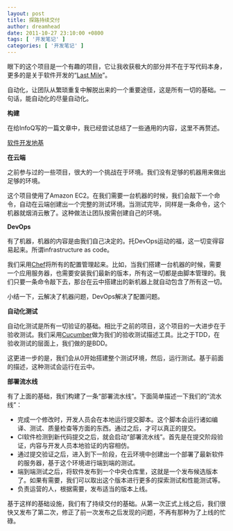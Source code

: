 ```yaml
---
layout: post
title: 探路持续交付
author: dreamhead
date: 2011-10-27 23:10:00 +0800
tags: [ '开发笔记' ]
categories: [ '开发笔记' ]
---
```


眼下的这个项目是一个有趣的项目，它让我收获极大的部分并不在于写代码本身，更多的是关于软件开发的“[Last Mile](http://en.wikipedia.org/wiki/Last_mile)”。

自动化，让团队从繁琐重复中解脱出来的一个重要途径，这是所有一切的基础。一句话，能自动化的尽量自动化。

**构建**

在给InfoQ写的一篇文章中，我已经尝试总结了一些通用的内容，这里不再赘述。

[软件开发地基](http://www.infoq.com/cn/articles/zy-software-development-foundation)

**在云端**

之前参与过的一些项目，很大的一个挑战在于环境。我们没有足够的机器用来做出足够的环境。

这个项目使用了Amazon EC2。在我们需要一台机器的时候，我们会敲下一个命令，自动在云端创建出一个完整的测试环境。当测试完毕，同样是一条命令，这个机器就烟消云散了。这种做法让团队按需创建自己的环境。

**DevOps**

有了机器，机器的内容是由我们自己决定的。托DevOps运动的福，这一切变得容易起来。所谓infrastructure as code。

我们采用[Chef](http://www.opscode.com/chef/)将所有的配置管理起来。比如，当我们搭建一台机器的时候，需要一个应用服务器，也需要安装我们最新的版本，所有这一切都是由脚本管理的。我们只要一条命令敲下去，那台在云中搭建出的新机器上就自动包含了所有这一切。

小结一下，云解决了机器问题，DevOps解决了配置问题。

**自动化测试**

自动化测试是所有一切验证的基础。相比于之前的项目，这个项目的一大进步在于验收测试。我们采用[Cucumber](http://cukes.info/)做为我们的验收测试描述工具。比之于TDD，在验收测试的层面上，我们做的是BDD。

这更进一步的是，我们会从0开始搭建整个测试环境，然后，运行测试。基于前面的描述，这种测试会运行在云中。

**部署流水线**

有了上面的基础，我们构建了一条“部署流水线”。下面简单描述一下我们的“流水线”：

- 完成一个修改时，开发人员会在本地运行提交脚本。这个脚本会运行诸如编译、测试、质量检查等方面的东西。通过之后，才可以真正的提交。
- CI软件检测到新代码提交之后，就会启动“部署流水线”。首先是在提交阶段验证，内容与开发人员本地验证的内容相仿。
- 通过提交验证之后，进入到下一阶段，在云环境中创建出一个部署了最新软件的服务器，基于这个环境进行端到端的测试。
- 端到端测试之后，将软件发布到一个中央仓库里，这就是一个发布候选版本了。如果有需要，我们可以取出这个版本进行更多的探索测试和性能测试等。
- 负责运营的人，根据需要，发布适当的版本上线。

基于这样的基础设施，我们有了持续交付的基础。从第一次正式上线之后，我们很快又发布了第二次，修正了前一次发布之后发现的问题，不再有那种为了上线的忙碌。


